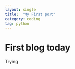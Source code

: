 ```yaml
---
layout: single
title:  "My First post"
category: coding
tag: python
---
```


#  First blog today

Trying
